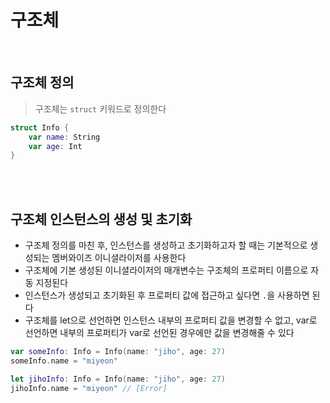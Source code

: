 # 구조체
<br>

## 구조체 정의
> 구조체는 `struct` 키워드로 정의한다

```swift
struct Info {
    var name: String
    var age: Int
}
```
<br><br>

## 구조체 인스턴스의 생성 및 초기화
- 구조체 정의를 마친 후, 인스턴스를 생성하고 초기화하고자 할 때는 기본적으로 생성되는 멤버와이즈 이니셜라이저를 사용한다
- 구조체에 기본 생성된 이니셜라이저의 매개변수는 구조체의 프로퍼티 이름으로 자동 지정된다
- 인스턴스가 생성되고 초기화된 후 프로퍼티 값에 접근하고 싶다면 `.`을 사용하면 된다
- 구조체를 let으로 선언하면 인스턴스 내부의 프로퍼티 값을 변경할 수 없고, var로 선언하면 내부의 프로퍼티가 var로 선언된 경우에만 값을 변경해줄 수 있다

```swift
var someInfo: Info = Info(name: "jiho", age: 27)
someInfo.name = "miyeon"

let jihoInfo: Info = Info(name: "jiho", age: 27)
jihoInfo.name = "miyeon" // [Error]
```
<br>